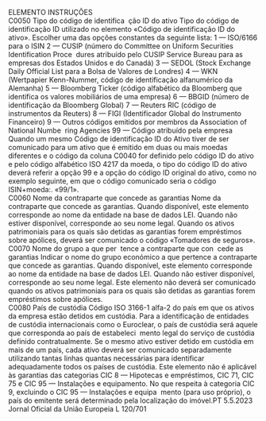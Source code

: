  
ELEMENTO  INSTRUÇÕES  
C0050  Tipo do código de identifica ­
ção ID do ativo  Tipo do código de identificação ID utilizado no elemento «Código de identificação 
ID do ativo». Escolher uma das opções constantes da seguinte lista: 
1 — ISO/6166 para o ISIN 
2 — CUSIP (número do Committee on Uniform Securities Identification Proce ­
dures atribuído pelo CUSIP Service Bureau para as empresas dos Estados Unidos e 
do Canadá) 
3 — SEDOL (Stock Exchange Daily Official List para a Bolsa de Valores de 
Londres) 
4 — WKN (Wertpapier Kenn-Nummer, código de identificação alfanumérico da 
Alemanha) 
5 — Bloomberg Ticker (código alfabético da Bloomberg que identifica os valores 
mobiliários de uma empresa) 
6 — BBGID (número de identificação da Bloomberg Global) 
7 — Reuters RIC (código de instrumentos da Reuters) 
8 — FIGI (Identificador Global do Instrumento Financeiro) 
9 — Outros códigos emitidos por membros da Association of National Numbe ­
ring Agencies 
99 — Código atribuído pela empresa 
Quando um mesmo Código de identificação ID do Ativo tiver de ser comunicado 
para um ativo que é emitido em duas ou mais moedas diferentes e o código da 
coluna C0040 for definido pelo código ID do ativo e pelo código alfabético ISO 
4217 da moeda, o tipo do código ID do ativo deverá referir a opção 99 e a opção 
do código ID original do ativo, como no exemplo seguinte, em que o código 
comunicado seria o código ISIN+moeda:. «99/1».  
C0060  Nome da contraparte que 
concede as garantias  Nome da contraparte que concede as garantias. Quando disponível, este elemento 
corresponde ao nome da entidade na base de dados LEI. Quando não estiver 
disponível, corresponde ao seu nome legal. 
Quando os ativos patrimoniais para os quais são detidas as garantias forem 
empréstimos sobre apólices, deverá ser comunicado o código «Tomadores de 
seguros».  
C0070  Nome do grupo a que per ­
tence a contraparte que con ­
cede as garantias  Indicar o nome do grupo económico a que pertence a contraparte que concede as 
garantias. Quando disponível, este elemento corresponde ao nome da entidade na 
base de dados LEI. Quando não estiver disponível, corresponde ao seu nome legal. 
Este elemento não deverá ser comunicado quando os ativos patrimoniais para os 
quais são detidas as garantias forem empréstimos sobre apólices.  
C0080  País de custódia  Código ISO 3166-1 alfa-2 do país em que os ativos da empresa estão detidos em 
custódia. Para a identificação de entidades de custódia internacionais como o 
Euroclear, o país de custódia será aquele que corresponda ao país de estabeleci ­
mento legal do serviço de custódia definido contratualmente. 
Se o mesmo ativo estiver detido em custódia em mais de um país, cada ativo 
deverá ser comunicado separadamente utilizando tantas linhas quantas necessárias 
para identificar adequadamente todos os países de custódia. 
Este elemento não é aplicável às garantias das categorias CIC 8 — Hipotecas e 
empréstimos, CIC 71, CIC 75 e CIC 95 — Instalações e equipamento. 
No que respeita à categoria CIC 9, excluindo o CIC 95 — Instalações e equipa ­
mento (para uso próprio), o país do emitente será determinado pela localização do 
imóvel.PT  5.5.2023 Jornal Oficial da União Europeia L 120/701